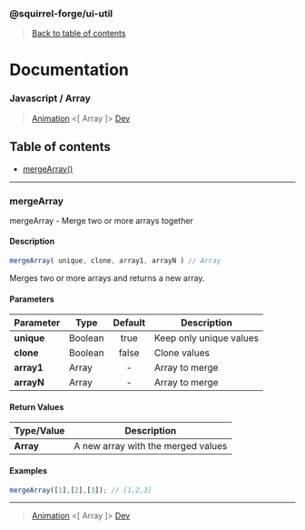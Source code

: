 ### @squirrel-forge/ui-util
> [Back to table of contents](../README.md#table-of-contents)

# Documentation
### Javascript / Array
> [Animation](Animation.md) <[ Array ]> [Dev](Dev.md)

## Table of contents
 - [mergeArray()](#mergeArray)

---

### mergeArray
mergeArray - Merge two or more arrays together

#### Description
```javascript
mergeArray( unique, clone, array1, arrayN ) // Array
```
Merges two or more arrays and returns a new array.

#### Parameters
| Parameter  | Type    | Default | Description             |
|------------|---------|:-------:|-------------------------|
| **unique** | Boolean |  true   | Keep only unique values |
| **clone**  | Boolean |  false  | Clone values            |
| **array1** | Array   |    -    | Array to merge          |
| **arrayN** | Array   |    -    | Array to merge          |

#### Return Values
| Type/Value | Description                        |
|------------|------------------------------------|
| **Array**  | A new array with the merged values |

#### Examples
```javascript
mergeArray([1],[2],[3]); // [1,2,3] 
```

---

> [Animation](Animation.md) <[ Array ]> [Dev](Dev.md)
